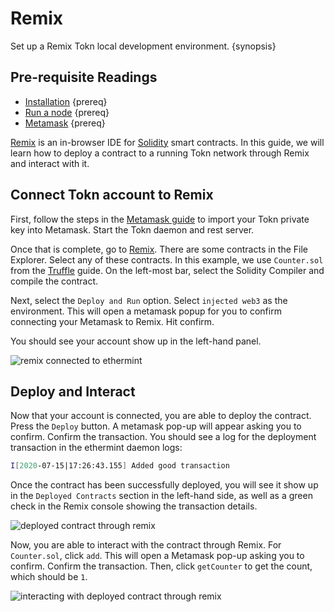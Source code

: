 <!--
order: 3
-->

# Remix

Set up a Remix Tokn local development environment. {synopsis}

## Pre-requisite Readings

- [Installation](./../quickstart/installation.md) {prereq}
- [Run a node](./../quickstart/run_node.md) {prereq}
- [Metamask](./metamask.md) {prereq}

[Remix](http://remix.ethereum.org/) is an in-browser IDE for [Solidity](https://github.com/ethereum/solidity) smart contracts. In this guide, we will learn how to deploy a contract to a running Tokn network through Remix and interact with it.

## Connect Tokn account to Remix

First, follow the steps in the [Metamask guide](./metamask.md) to import your Tokn private key into Metamask. Start the Tokn daemon and rest server.

Once that is complete, go to [Remix](http://remix.ethereum.org/). There are some contracts in the File Explorer. Select any of these contracts.  In this example, we use `Counter.sol` from the [Truffle](./truffle.md) guide. On the left-most bar, select the Solidity Compiler and compile the contract.

Next, select the `Deploy and Run` option. Select `injected web3` as the environment. This will open a metamask popup for you to confirm connecting your Metamask to Remix. Hit confirm. 

You should see your account show up in the left-hand panel.

![remix connected to ethermint](./img/remix_deploy.png)

## Deploy and Interact

Now that your account is connected, you are able to deploy the contract. Press the `Deploy` button. A metamask pop-up will appear asking you to confirm.  Confirm the transaction.  You should see a log for the deployment transaction in the ethermint daemon logs:

```bash
I[2020-07-15|17:26:43.155] Added good transaction                       module=mempool tx=877A8E6600FA27EC2B2362719274314977B243671DC4E5F8796ED97FFC0CBE42 res="&{CheckTx:log:\"[]\" gas_wanted:121193 }" height=31 total=1
```

Once the contract has been successfully deployed, you will see it show up in the `Deployed Contracts` section in the left-hand side, as well as a green check in the Remix console showing the transaction details.

![deployed contract through remix](./img/remix_deployed.png)

Now, you are able to interact with the contract through Remix. For `Counter.sol`, click `add`. This will open a Metamask pop-up asking you to confirm. Confirm the transaction. Then, click `getCounter` to get the count, which should be `1`.

![interacting with deployed contract through remix](./img/remix_interact.png)
